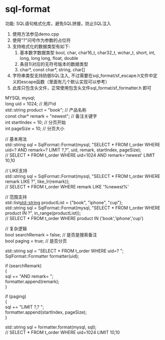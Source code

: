# sql-format
功能: SQL语句格式化库，避免SQL拼接，防止SQL注入

1. 使用方法参见demo.cpp
2. 使用"?"问号作为参数的占位符
3. 支持格式化的数据类型有如下:
   1) 基本数字数据类型 bool, char, char16_t, char32_t, wchar_t, short, int, long, long long, float, double
   2) 条目1)对应的无符号版本的数据类型
   3) char*, const char*, string, char[]
4. 字符串类型支持防御SQL注入, 不过需要在sql_format/sf_escape.h文件中定义的escape函数（里面有几个默认实现可以参考）
5. 此库只包含头文件，正常使用包含头文件sql_format/sf_formatter.h 即可
  
  
  
MYSQL mysql;  
long uid = 1024; // 用户id  
std::string product = "book"; // 产品名称  
const char* remark = "newest"; // 备注关键字  
int startIndex = 10; // 分页开始  
int pageSize = 10; // 分页大小  
  
// 基本用法  
std::string sql = SqlFormat::Format(mysql, "SELECT * FROM t_order WHERE uid=? AND remark=? LIMIT ?,?", uid, remark, startIndex, pageSize);  
// SELECT * FROM t_order WHERE uid=1024 AND remark='newest' LIMIT 10,10  
  
  
  
// LIKE支持  
std::string sql = SqlFormat::Format(mysql, "SELECT * FROM t_order WHERE remark LIKE ?", like_lr(remark));  
// SELECT * FROM t_order WHERE remark LIKE '%newest%'  
  
  
  
// 范围支持  
std::list<std::string> productList = {"book", "iphone", "cup"};  
std::string sql = SqlFormat::Format(mysql, "SELECT * FROM t_order WHERE product IN ?", in_range(productList));  
// SELECT * FROM t_order WHERE product IN ('book','iphone','cup')   
  
  
  
// 复杂逻辑   
bool searchRemark = false; // 是否是搜索备注  
bool paging = true; // 是否分页  
  
std::string sql = "SELECT * FROM t_order WHERE uid=? ";  
SqlFormat::Formatter formatter(uid);  
  
if (searchRemark)  
{  
    sql += "AND remark= ";  
    formatter.append(remark);  
}  
  
if (paging)  
{  
    sql += "LIMIT ?,? ";  
    formatter.append(startIndex, pageSize);  
}  
  
std::string sql = formatter.format(mysql, sql);  
// SELECT * FROM t_order WHERE uid=1024 LIMIT 10,10  
